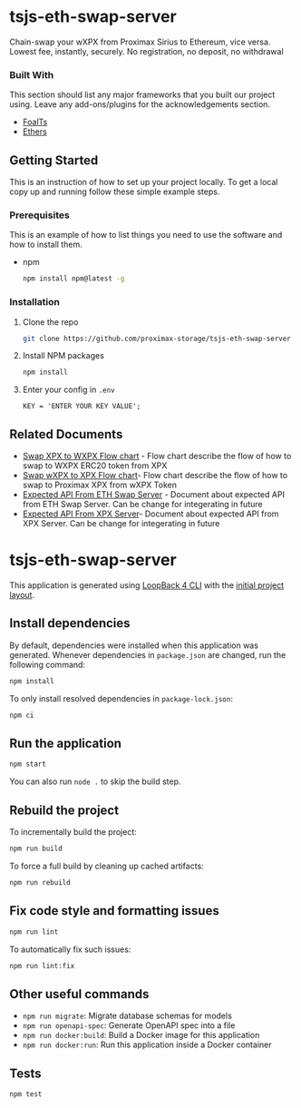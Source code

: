 # tsjs-eth-swap-server
Chain-swap your wXPX from Proximax Sirius to Ethereum, vice versa. Lowest fee, instantly, securely. No registration, no deposit, no withdrawal

### Built With

This section should list any major frameworks that you built our project using. Leave any add-ons/plugins for the acknowledgements section. 
* [FoalTs](https://foalts.org)
* [Ethers](https://docs.ethers.io/v5/)

<!-- GETTING STARTED -->
## Getting Started

This is an instruction of how to set up your project locally.
To get a local copy up and running follow these simple example steps.

### Prerequisites

This is an example of how to list things you need to use the software and how to install them.
* npm
  ```sh
  npm install npm@latest -g
  ```


### Installation

1. Clone the repo
   ```sh
   git clone https://github.com/proximax-storage/tsjs-eth-swap-server
   ```
2. Install NPM packages
   ```sh
   npm install
   ```
3. Enter your config in `.env`
   ```JS
   KEY = 'ENTER YOUR KEY VALUE';
   ```



<!-- DOCUMENT -->

## Related Documents
* [Swap XPX to WXPX Flow chart](https://www.docdroid.net/qofThy4/xpx-to-wrapped-xpx-pdf) - Flow chart describe the flow of how to swap to WXPX ERC20 token from XPX
* [Swap wXPX to XPX Flow chart](https://www.docdroid.net/49s73gL/wxpx-to-xpx-pdf)- Flow chart describe the flow of how to swap to Proximax XPX from wXPX Token
* [Expected API From ETH Swap Server](https://documenter.getpostman.com/view/8088351/TWDcGFTH#eb8fdbc4-6c93-4849-942c-72621dea82dd) - Document about expected API from ETH Swap Server. Can be change for integerating in future
* [Expected API From XPX Server](https://documenter.getpostman.com/view/8088351/TWDcGFTL#7ff4980f-1a9b-4d25-ac49-0de9c68cabb7)- Document about expected API from XPX Server. Can be change for integerating in future


# tsjs-eth-swap-server

This application is generated using [LoopBack 4 CLI](https://loopback.io/doc/en/lb4/Command-line-interface.html) with the
[initial project layout](https://loopback.io/doc/en/lb4/Loopback-application-layout.html).

## Install dependencies

By default, dependencies were installed when this application was generated.
Whenever dependencies in `package.json` are changed, run the following command:

```sh
npm install
```

To only install resolved dependencies in `package-lock.json`:

```sh
npm ci
```

## Run the application

```sh
npm start
```

You can also run `node .` to skip the build step.

## Rebuild the project

To incrementally build the project:

```sh
npm run build
```

To force a full build by cleaning up cached artifacts:

```sh
npm run rebuild
```

## Fix code style and formatting issues

```sh
npm run lint
```

To automatically fix such issues:

```sh
npm run lint:fix
```

## Other useful commands

- `npm run migrate`: Migrate database schemas for models
- `npm run openapi-spec`: Generate OpenAPI spec into a file
- `npm run docker:build`: Build a Docker image for this application
- `npm run docker:run`: Run this application inside a Docker container

## Tests

```sh
npm test
```
